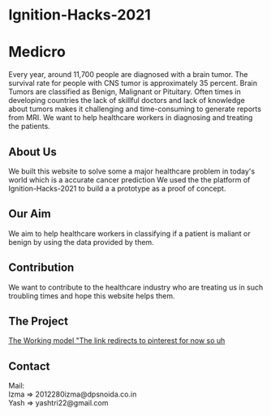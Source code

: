 # Ignition-Hacks-2021
# Medicro 
<p> Every year, around 11,700 people are diagnosed with a brain tumor. The survival rate for people with CNS tumor is approximately 35 percent.
Brain Tumors are classified as Benign, Malignant or Pituitary. Often times in developing countries the lack of skillful doctors and lack of 
knowledge about tumors makes it challenging and time-consuming to generate reports from MRI. We want to help healthcare workers in diagnosing and treating the patients. </p>
<h2> About Us </h2>
<p> We built this website to solve some a major healthcare problem in today's world which is a accurate cancer prediction We used the the platform of Ignition-Hacks-2021 to build a a prototype as a proof of concept. </p>
<h2> Our Aim </h2>
<p>We aim to help healthcare workers in classifying if a patient is maliant or benign by using the data provided by them. </p>
<h2> Contribution </h2>
<p>We want to contribute to the healthcare industry who are treating us in such troubling times and hope this website helps them. </p>
<h2> The Project </h2>
<a href="https://in.pinterest.com/"> The Working model "The link redirects to pinterest for now so uh  </a>
<h2> Contact </h2>
Mail: <br>
Izma => 2012280izma@dpsnoida.co.in <br>
Yash => yashtri22@gmail.com <br> 
